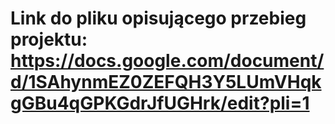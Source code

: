 # Link do pliku opisującego przebieg projektu: https://docs.google.com/document/d/1SAhynmEZ0ZEFQH3Y5LUmVHqkgGBu4qGPKGdrJfUGHrk/edit?pli=1
